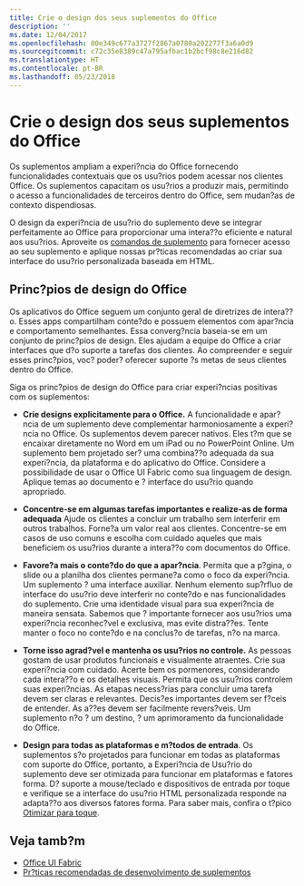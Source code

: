 ```yaml
---
title: Crie o design dos seus suplementos do Office
description: ''
ms.date: 12/04/2017
ms.openlocfilehash: 80e349c677a3727f2867a0780a202277f3a6a0d9
ms.sourcegitcommit: c72c35e8389c47a795afbac1b2bcf98c8e216d82
ms.translationtype: HT
ms.contentlocale: pt-BR
ms.lasthandoff: 05/23/2018
---
```

# <a name="design-your-office-add-ins"></a>Crie o design dos seus suplementos do Office

Os suplementos ampliam a experi?ncia do Office fornecendo funcionalidades contextuais que os usu?rios podem acessar nos clientes Office. Os suplementos capacitam os usu?rios a produzir mais, permitindo o acesso a funcionalidades de terceiros dentro do Office, sem mudan?as de contexto dispendiosas. 

O design da experi?ncia de usu?rio do suplemento deve se integrar perfeitamente ao Office para proporcionar uma intera??o eficiente e natural aos usu?rios. Aproveite os [comandos de suplemento](add-in-commands.md) para fornecer acesso ao seu suplemento e aplique nossas pr?ticas recomendadas ao criar sua interface do usu?rio personalizada baseada em HTML.

## <a name="office-design-principles"></a>Princ?pios de design do Office

Os aplicativos do Office seguem um conjunto geral de diretrizes de intera??o. Esses apps compartilham conte?do e possuem elementos com apar?ncia e comportamento semelhantes. Essa converg?ncia baseia-se em um conjunto de princ?pios de design. Eles ajudam a equipe do Office a criar interfaces que d?o suporte a tarefas dos clientes. Ao compreender e seguir esses princ?pios, voc? poder? oferecer suporte ?s metas de seus clientes dentro do Office.

Siga os princ?pios de design do Office para criar experi?ncias positivas com os suplementos:

- **Crie designs explicitamente para o Office.** A funcionalidade e apar?ncia de um suplemento deve complementar harmoniosamente a experi?ncia no Office. Os suplementos devem parecer nativos. Eles t?m que se encaixar diretamente no Word em um iPad ou no PowerPoint Online. Um suplemento bem projetado ser? uma combina??o adequada da sua experi?ncia, da plataforma e do aplicativo do Office. Considere a possibilidade de usar o Office UI Fabric como sua linguagem de design. Aplique temas ao documento e ? interface do usu?rio quando apropriado.

- **Concentre-se em algumas tarefas importantes e realize-as de forma adequada** Ajude os clientes a concluir um trabalho sem interferir em outros trabalhos. Forne?a um valor real aos clientes. Concentre-se em casos de uso comuns e escolha com cuidado aqueles que mais beneficiem os usu?rios durante a intera??o com documentos do Office.

- **Favore?a mais o conte?do do que a apar?ncia**. Permita que a p?gina, o slide ou a planilha dos clientes permane?a como o foco da experi?ncia. Um suplemento ? uma interface auxiliar. Nenhum elemento sup?rfluo de interface do usu?rio deve interferir no conte?do e nas funcionalidades do suplemento. Crie uma identidade visual para sua experi?ncia de maneira sensata. Sabemos que ? importante fornecer aos usu?rios uma experi?ncia reconhec?vel e exclusiva, mas evite distra??es. Tente manter o foco no conte?do e na conclus?o de tarefas, n?o na marca.

- **Torne isso agrad?vel e mantenha os usu?rios no controle.** As pessoas gostam de usar produtos funcionais e visualmente atraentes. Crie sua experi?ncia com cuidado. Acerte bem os pormenores, considerando cada intera??o e os detalhes visuais. Permita que os usu?rios controlem suas experi?ncias. As etapas necess?rias para concluir uma tarefa devem ser claras e relevantes. Decis?es importantes devem ser f?ceis de entender. As a??es devem ser facilmente revers?veis. Um suplemento n?o ? um destino, ? um aprimoramento da funcionalidade do Office.

- **Design para todas as plataformas e m?todos de entrada**. Os suplementos s?o projetados para funcionar em todas as plataformas com suporte do Office, portanto, a Experi?ncia de Usu?rio do suplemento deve ser otimizada para funcionar em plataformas e fatores forma. D? suporte a mouse/teclado e dispositivos de entrada por toque e verifique se a interface do usu?rio HTML personalizada responde na adapta??o aos diversos fatores forma. Para saber mais, confira o t?pico [Otimizar para toque](../concepts/add-in-development-best-practices.md#optimize-for-touch). 

## <a name="see-also"></a>Veja tamb?m
- [Office UI Fabric](https://dev.office.com/fabric) 
- [Pr?ticas recomendadas de desenvolvimento de suplementos](../concepts/add-in-development-best-practices.md)

